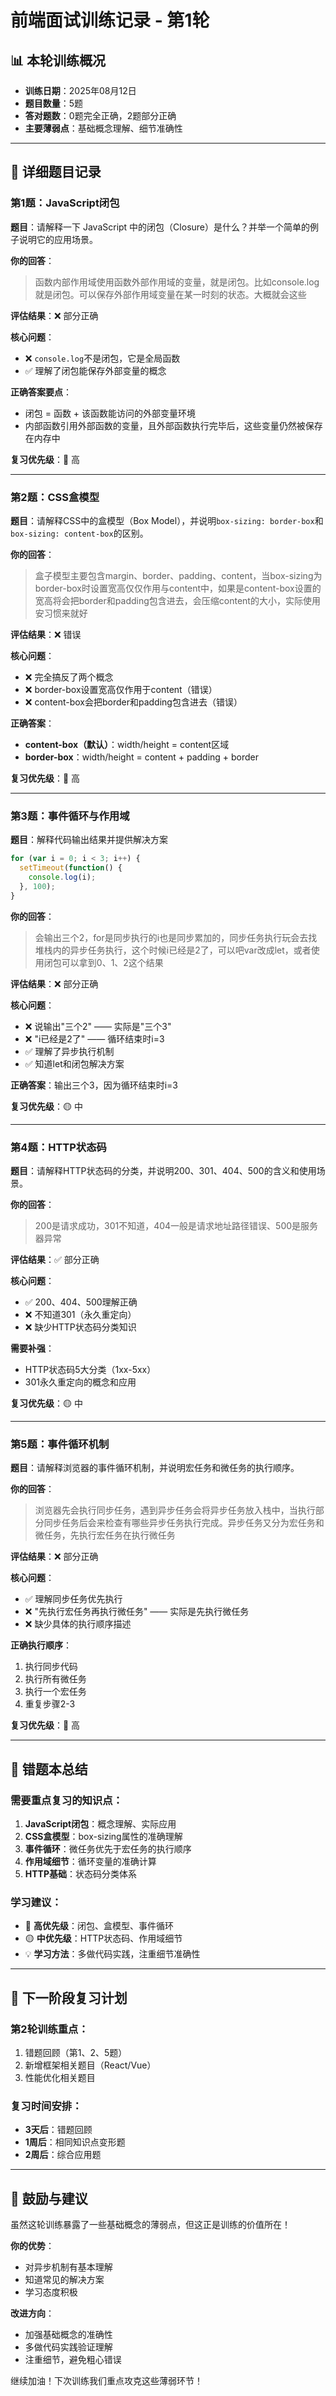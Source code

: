 # 前端面试训练记录 - 第1轮

## 📊 本轮训练概况
- **训练日期**：2025年08月12日
- **题目数量**：5题
- **答对题数**：0题完全正确，2题部分正确
- **主要薄弱点**：基础概念理解、细节准确性

---

## 📝 详细题目记录

### 第1题：JavaScript闭包
**题目**：请解释一下 JavaScript 中的闭包（Closure）是什么？并举一个简单的例子说明它的应用场景。

**你的回答**：
> 函数内部作用域使用函数外部作用域的变量，就是闭包。比如console.log就是闭包。可以保存外部作用域变量在某一时刻的状态。大概就会这些

**评估结果**：❌ 部分正确

**核心问题**：
- ❌ `console.log`不是闭包，它是全局函数
- ✅ 理解了闭包能保存外部变量的概念

**正确答案要点**：
- 闭包 = 函数 + 该函数能访问的外部变量环境
- 内部函数引用外部函数的变量，且外部函数执行完毕后，这些变量仍然被保存在内存中

**复习优先级**：🔴 高

---

### 第2题：CSS盒模型
**题目**：请解释CSS中的盒模型（Box Model），并说明`box-sizing: border-box`和`box-sizing: content-box`的区别。

**你的回答**：
> 盒子模型主要包含margin、border、padding、content，当box-sizing为border-box时设置宽高仅仅作用与content中，如果是content-box设置的宽高将会把border和padding包含进去，会压缩content的大小，实际使用安习惯来就好

**评估结果**：❌ 错误

**核心问题**：
- ❌ 完全搞反了两个概念
- ❌ border-box设置宽高仅作用于content（错误）
- ❌ content-box会把border和padding包含进去（错误）

**正确答案**：
- **content-box（默认）**：width/height = content区域
- **border-box**：width/height = content + padding + border

**复习优先级**：🔴 高

---

### 第3题：事件循环与作用域
**题目**：解释代码输出结果并提供解决方案
```javascript
for (var i = 0; i < 3; i++) {
  setTimeout(function() {
    console.log(i);
  }, 100);
}
```

**你的回答**：
> 会输出三个2，for是同步执行的i也是同步累加的，同步任务执行玩会去找堆栈内的异步任务执行，这个时候i已经是2了，可以吧var改成let，或者使用闭包可以拿到0、1、2这个结果

**评估结果**：❌ 部分正确

**核心问题**：
- ❌ 说输出"三个2" —— 实际是"三个3"
- ❌ "i已经是2了" —— 循环结束时i=3
- ✅ 理解了异步执行机制
- ✅ 知道let和闭包解决方案

**正确答案**：输出三个3，因为循环结束时i=3

**复习优先级**：🟡 中

---

### 第4题：HTTP状态码
**题目**：请解释HTTP状态码的分类，并说明200、301、404、500的含义和使用场景。

**你的回答**：
> 200是请求成功，301不知道，404一般是请求地址路径错误、500是服务器异常

**评估结果**：✅ 部分正确

**核心问题**：
- ✅ 200、404、500理解正确
- ❌ 不知道301（永久重定向）
- ❌ 缺少HTTP状态码分类知识

**需要补强**：
- HTTP状态码5大分类（1xx-5xx）
- 301永久重定向的概念和应用

**复习优先级**：🟡 中

---

### 第5题：事件循环机制
**题目**：请解释浏览器的事件循环机制，并说明宏任务和微任务的执行顺序。

**你的回答**：
> 浏览器先会执行同步任务，遇到异步任务会将异步任务放入栈中，当执行部分同步任务后会来检查有哪些异步任务执行完成。异步任务又分为宏任务和微任务，先执行宏任务在执行微任务

**评估结果**：❌ 部分正确

**核心问题**：
- ✅ 理解同步任务优先执行
- ❌ "先执行宏任务再执行微任务" —— 实际是先执行微任务
- ❌ 缺少具体的执行顺序描述

**正确执行顺序**：
1. 执行同步代码
2. 执行所有微任务
3. 执行一个宏任务
4. 重复步骤2-3

**复习优先级**：🔴 高

---

## 🎯 错题本总结

### 需要重点复习的知识点：
1. **JavaScript闭包**：概念理解、实际应用
2. **CSS盒模型**：box-sizing属性的准确理解
3. **事件循环**：微任务优先于宏任务的执行顺序
4. **作用域细节**：循环变量的准确计算
5. **HTTP基础**：状态码分类体系

### 学习建议：
- 🔴 **高优先级**：闭包、盒模型、事件循环
- 🟡 **中优先级**：HTTP状态码、作用域细节
- 💡 **学习方法**：多做代码实践，注重细节准确性

---

## 📅 下一阶段复习计划

### 第2轮训练重点：
1. 错题回顾（第1、2、5题）
2. 新增框架相关题目（React/Vue）
3. 性能优化相关题目

### 复习时间安排：
- **3天后**：错题回顾
- **1周后**：相同知识点变形题
- **2周后**：综合应用题

---

## 💪 鼓励与建议

虽然这轮训练暴露了一些基础概念的薄弱点，但这正是训练的价值所在！

**你的优势**：
- 对异步机制有基本理解
- 知道常见的解决方案
- 学习态度积极

**改进方向**：
- 加强基础概念的准确性
- 多做代码实践验证理解
- 注重细节，避免粗心错误

继续加油！下次训练我们重点攻克这些薄弱环节！